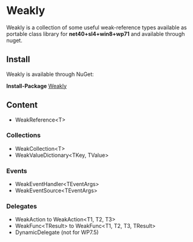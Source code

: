 # Weakly

Weakly is a collection of some useful weak-reference types available as portable class library for **net40+sl4+win8+wp71** and available through nuget.

## Install 
Weakly is available through NuGet:

**Install-Package** [Weakly](https://www.nuget.org/packages/Weakly/)

## Content
* WeakReference&lt;T&gt;

### Collections
* WeakCollection&lt;T&gt;
* WeakValueDictionary&lt;TKey, TValue&gt;

### Events
* WeakEventHandler&lt;TEventArgs&gt;
* WeakEventSource&lt;TEventArgs&gt;

### Delegates
* WeakAction to WeakAction&lt;T1, T2, T3&gt;
* WeakFunc&lt;TResult&gt; to WeakFunc&lt;T1, T2, T3, TResult&gt;
* DynamicDelegate (not for WP7.5)

